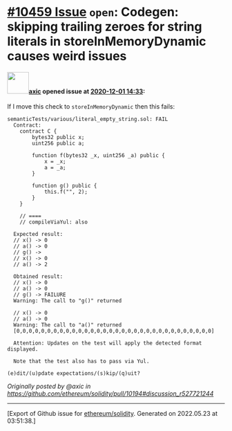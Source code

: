 # [\#10459 Issue](https://github.com/ethereum/solidity/issues/10459) `open`: Codegen: skipping trailing zeroes for string literals in storeInMemoryDynamic causes weird issues

#### <img src="https://avatars.githubusercontent.com/u/20340?v=4" width="50">[axic](https://github.com/axic) opened issue at [2020-12-01 14:33](https://github.com/ethereum/solidity/issues/10459):

If I move this check to `storeInMemoryDynamic` then this fails:
```
semanticTests/various/literal_empty_string.sol: FAIL
  Contract:
    contract C {
        bytes32 public x;
        uint256 public a;
    
        function f(bytes32 _x, uint256 _a) public {
            x = _x;
            a = _a;
        }
    
        function g() public {
            this.f("", 2);
        }
    }
    
    // ====
    // compileViaYul: also

  Expected result:
  // x() -> 0
  // a() -> 0
  // g() ->
  // x() -> 0
  // a() -> 2

  Obtained result:
  // x() -> 0
  // a() -> 0
  // g() -> FAILURE
  Warning: The call to "g()" returned 

  // x() -> 0
  // a() -> 0
  Warning: The call to "a()" returned 
  [0,0,0,0,0,0,0,0,0,0,0,0,0,0,0,0,0,0,0,0,0,0,0,0,0,0,0,0,0,0,0,0]
  
  Attention: Updates on the test will apply the detected format displayed.
  
  Note that the test also has to pass via Yul.

(e)dit/(u)pdate expectations/(s)kip/(q)uit? 
```

_Originally posted by @axic in https://github.com/ethereum/solidity/pull/10194#discussion_r527721244_




-------------------------------------------------------------------------------



[Export of Github issue for [ethereum/solidity](https://github.com/ethereum/solidity). Generated on 2022.05.23 at 03:51:38.]
